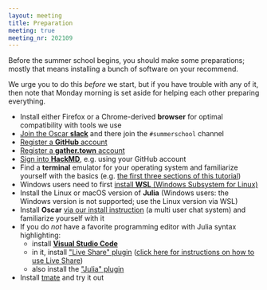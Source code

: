```yaml
---
layout: meeting
title: Preparation
meeting: true
meeting_nr: 202109
---
```


Before the summer school begins, you should make some preparations; mostly that means
installing a bunch of software on your recommend.

We urge you to do this *before* we start, but if you have trouble with any of it,
then note that Monday morning is set aside for helping each other preparing everything.

- Install either Firefox or a Chrome-derived **browser** for optimal compatibility with tools we use
- [Join the Oscar **slack**](https://join.slack.com/t/oscar-system/shared_invite/zt-thtcv97k-2678bKQ~RpR~5gZszDcISw)
  and there join the `#summerschool` channel
- [Register a **GitHub** account](https://github.com/signup)
- [Register a **gather.town** account](https://gather.town/signin)
- [Sign into **HackMD**](https://hackmd.io/login), e.g. using your GitHub account
- Find a **terminal** emulator for your operating system and familiarize yourself with the basics (e.g. [the first three sections of this tutorial](http://swcarpentry.github.io/shell-novice/))
- Windows users need to first [install **WSL** (Windows Subsystem for Linux)](https://docs.microsoft.com/en-us/windows/wsl/install-win10) 
- Install the Linux or macOS version of **Julia** (Windows users: the Windows version is not supported; use the Linux version via WSL)
- Install **Oscar** [via our install instruction]({{site.baseurl}}/install/)
  (a multi user chat system) and familiarize yourself with it
- If you do *not* have a favorite programming editor with Julia syntax highlighting:
    - install [**Visual Studio Code**](https://code.visualstudio.com)
    - in it, install ["Live Share" plugin](https://marketplace.visualstudio.com/items?itemName=MS-vsliveshare.vsliveshare)
      ([click here for instructions on how to use Live Share](https://docs.microsoft.com/en-us/visualstudio/liveshare/use/vscode))
    - also install the ["Julia" plugin](https://marketplace.visualstudio.com/items?itemName=julialang.language-julia)
- Install [tmate](https://tmate.io) and try it out

